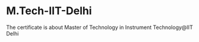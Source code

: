 # M.Tech-IIT-Delhi
The certificate is about Master of Technology in Instrument Technology@IIT Delhi
